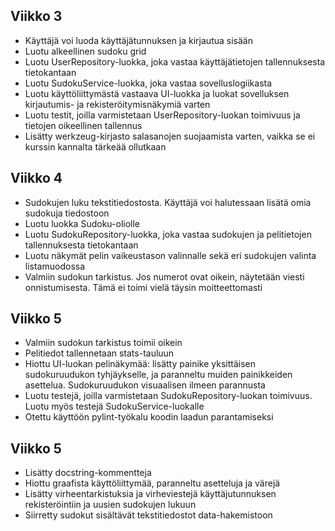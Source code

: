 ## Viikko 3

- Käyttäjä voi luoda käyttäjätunnuksen ja kirjautua sisään
- Luotu alkeellinen sudoku grid
- Luotu UserRepository-luokka, joka vastaa käyttäjätietojen tallennuksesta tietokantaan
- Luotu SudokuService-luokka, joka vastaa sovelluslogiikasta
- Luotu käyttöliittymästä vastaava UI-luokka ja luokat sovelluksen kirjautumis- ja rekisteröitymisnäkymiä varten
- Luotu testit, joilla varmistetaan UserRepository-luokan toimivuus ja tietojen oikeellinen tallennus
- Lisätty werkzeug-kirjasto salasanojen suojaamista varten, vaikka se ei kurssin kannalta tärkeää ollutkaan

## Viikko 4

- Sudokujen luku tekstitiedostosta. Käyttäjä voi halutessaan lisätä omia sudokuja tiedostoon
- Luotu luokka Sudoku-oliolle
- Luotu SudokuRepository-luokka, joka vastaa sudokujen ja pelitietojen tallennuksesta tietokantaan
- Luotu näkymät pelin vaikeustason valinnalle sekä eri sudokujen valinta listamuodossa
- Valmiin sudokun tarkistus. Jos numerot ovat oikein, näytetään viesti onnistumisesta. Tämä ei toimi vielä täysin moitteettomasti

## Viikko 5

- Valmiin sudokun tarkistus toimii oikein
- Pelitiedot tallennetaan stats-tauluun
- Hiottu UI-luokan pelinäkymää: lisätty painike yksittäisen sudokuruudukon tyhjäykselle, ja paranneltu muiden painikkeiden asettelua. Sudokuruudukon visuaalisen ilmeen parannusta
- Luotu testejä, joilla varmistetaan SudokuRepository-luokan toimivuus. Luotu myös testejä SudokuService-luokalle
- Otettu käyttöön pylint-työkalu koodin laadun parantamiseksi

## Viikko 5

- Lisätty docstring-kommentteja
- Hiottu graafista käyttöliittymää, paranneltu asetteluja ja värejä
- Lisätty virheentarkistuksia ja virheviestejä käyttäjutunnuksen rekisteröintiin ja uusien sudokujen lukuun
- Siirretty sudokut sisältävät tekstitiedostot data-hakemistoon
